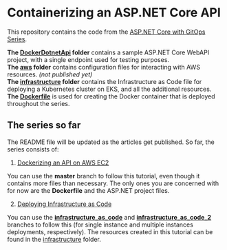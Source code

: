 # Containerizing an ASP.NET Core API

This repository contains the code from the [ASP.NET Core with GitOps Series](https://www.red-gate.com/simple-talk/sysadmin/containerization/asp-net-core-with-gitops-dockerizing-an-api-on-aws-ec2/).

**The [DockerDotnetApi](https://github.com/Mirch/docker-dotnet-api/tree/master/DockerDotnetApi) folder** contains a sample ASP.NET Core WebAPI project, with a single endpoint used for testing purposes.  
**The [aws](https://github.com/Mirch/docker-dotnet-api/tree/master/aws) folder** contains configuration files for interacting with AWS resources. *(not published yet)*  
**The [infrastructure](https://github.com/Mirch/docker-dotnet-api/tree/master/infrastructure) folder** contains the Infrastructure as Code file for deploying a Kubernetes cluster on EKS, and all the additional resources.  
**The [Dockerfile](https://github.com/Mirch/docker-dotnet-api/blob/master/Dockerfile)** is used for creating the Docker container that is deployed throughout the series.  

## The series so far

The README file will be updated as the articles get published.
So far, the series consists of:

1. [Dockerizing an API on AWS EC2](https://www.red-gate.com/simple-talk/sysadmin/containerization/asp-net-core-with-gitops-dockerizing-an-api-on-aws-ec2/)

You can use the **master** branch to follow this tutorial, even though it contains more files than necessary. The only ones you are concerned with for now are the **Dockerfile** and the ASP.NET project files.

2. [Deploying Infrastructure as Code](https://www.red-gate.com/simple-talk/sysadmin/devops/asp-net-core-with-gitops-deploying-infrastructure-as-code/)

You can use the [**infrastructure_as_code**](https://github.com/Mirch/docker-dotnet-api/tree/infrastructure_as_code) and [**infrastructure_as_code_2**](https://github.com/Mirch/docker-dotnet-api/tree/infrastructure_as_code_2) branches to follow this (for single instance and multiple instances deployments, respectively). The resources created in this tutorial can be found in the [infrastructure](https://github.com/Mirch/docker-dotnet-api/tree/master/infrastructure) folder.
